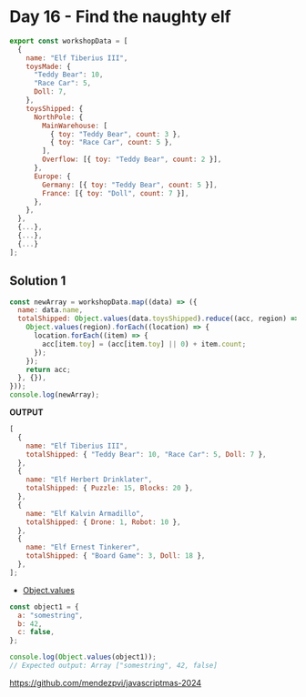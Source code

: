 # Day 16 - Find the naughty elf

```js
export const workshopData = [
  {
    name: "Elf Tiberius III",
    toysMade: {
      "Teddy Bear": 10,
      "Race Car": 5,
      Doll: 7,
    },
    toysShipped: {
      NorthPole: {
        MainWarehouse: [
          { toy: "Teddy Bear", count: 3 },
          { toy: "Race Car", count: 5 },
        ],
        Overflow: [{ toy: "Teddy Bear", count: 2 }],
      },
      Europe: {
        Germany: [{ toy: "Teddy Bear", count: 5 }],
        France: [{ toy: "Doll", count: 7 }],
      },
    },
  },
  {...},
  {...},
  {...}
];
```

## Solution 1

```js
const newArray = workshopData.map((data) => ({
  name: data.name,
  totalShipped: Object.values(data.toysShipped).reduce((acc, region) => {
    Object.values(region).forEach((location) => {
      location.forEach((item) => {
        acc[item.toy] = (acc[item.toy] || 0) + item.count;
      });
    });
    return acc;
  }, {}),
}));
console.log(newArray);
```

**OUTPUT**

```js
[
  {
    name: "Elf Tiberius III",
    totalShipped: { "Teddy Bear": 10, "Race Car": 5, Doll: 7 },
  },
  {
    name: "Elf Herbert Drinklater",
    totalShipped: { Puzzle: 15, Blocks: 20 },
  },
  {
    name: "Elf Kalvin Armadillo",
    totalShipped: { Drone: 1, Robot: 10 },
  },
  {
    name: "Elf Ernest Tinkerer",
    totalShipped: { "Board Game": 3, Doll: 18 },
  },
];
```

- [Object.values](https://developer.mozilla.org/en-US/docs/Web/JavaScript/Reference/Global_Objects/Object/values)

```js
const object1 = {
  a: "somestring",
  b: 42,
  c: false,
};

console.log(Object.values(object1));
// Expected output: Array ["somestring", 42, false]
```

https://github.com/mendezpvi/javascriptmas-2024
